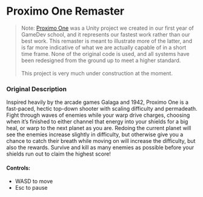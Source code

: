 # Proximo One Remaster
> Note: [Proximo One](https://github.com/drewfunderburk/Proximo-One) was a Unity project we created in our first year of GameDev school, and it represents our fastest work rather than our best work. This remaster is meant to illustrate more of the latter, and is far more indicative of what we are actually capable of in a short time frame. None of the original code is used, and all systems have been redesigned from the ground up to meet a higher standard. <br/><br/> This project is very much under construction at the moment.

### Original Description
Inspired heavily by the arcade games Galaga and 1942, Proximo One is a fast-paced, hectic top-down shooter with scaling difficulty and permadeath. Fight through waves of enemies while your warp drive charges, choosing when it’s finished to either channel that energy into your shields for a big heal, or warp to the next planet as you are. Redoing the current planet will see the enemies increase slightly in difficulty, but otherwise give you a chance to catch their breath while moving on will increase the difficulty, but also the rewards. Survive and kill as many enemies as possible before your shields run out to claim the highest score!

#### Controls:
- WASD to move
- Esc to pause
